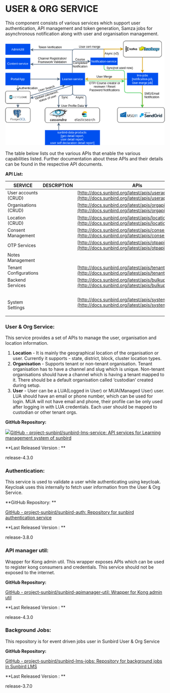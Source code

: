 # USER & ORG SERVICE

This component consists of various services which support user authentication, API management and token generation, Samza jobs for asynchronous notification along with user and organisation management.

![](../../.gitbook/assets/UserRegistration.png)

The table below lists out the various APIs that enable the various capabilities listed. Further documentation about these APIs and their details can be found in the respective API documents.

**API List:**

| SERVICE                    | DESCRIPTION | APIs                                                                                                                 |
| -------------------------- | ----------- | -------------------------------------------------------------------------------------------------------------------- |
| User accounts (CRUD)       |             | [http://docs.sunbird.org/latest/apis/userapi/](http://docs.sunbird.org/latest/apis/userapi/)                         |
| Organisations (CRUD)       |             | [http://docs.sunbird.org/latest/apis/orgapi/](http://docs.sunbird.org/latest/apis/orgapi/)                           |
| Location (CRUD)            |             | [http://docs.sunbird.org/latest/apis/locationapi/](http://docs.sunbird.org/latest/apis/locationapi/)                 |
| Consent Management         |             | [http://docs.sunbird.org/latest/apis/consentapi/](http://docs.sunbird.org/latest/apis/consentapi/)                   |
| OTP Services               |             | [http://docs.sunbird.org/latest/apis/otpapi/](http://docs.sunbird.org/latest/apis/otpapi/)                           |
| Notes Management           |             |                                                                                                                      |
| Tenant Configurations      |             | [http://docs.sunbird.org/latest/apis/tenantpreferenceapi/](http://docs.sunbird.org/latest/apis/tenantpreferenceapi/) |
| Backend Services           |             | [http://docs.sunbird.org/latest/apis/bulkupload/](http://docs.sunbird.org/latest/apis/bulkupload/)                   |
| <p><br>System Settings</p> |             | [http://docs.sunbird.org/latest/apis/systemsettingsapi/](http://docs.sunbird.org/latest/apis/systemsettingsapi/)     |

### User & Org Service: <a href="user-and-org-service" id="user-and-org-service"></a>

This service provides a set of APIs to manage the user, organisation and location information.&#x20;

1. **Location** - It is mainly the geographical location of the organisation or user. Currently it supports - state, district, block, cluster location types.
2. **Organisation** - Supports tenant or non-tenant organisation. Tenant organisation has to have a channel and slug which is unique. Non-tenant organisations should have a channel which is having a tenant mapped to it. There should be a default organisation called ‘custodian’ created during setup.
3. **User** - User can be a LUA(Logged in User) or MUA(Managed User) user. LUA should have an email or phone number, which can be used for login. MUA will not have email and phone, their profile can be only used after logging in with LUA credentials. Each user should be mapped to custodian or other tenant orgs.&#x20;

**GitHub Repository:**

[![](https://github.com/fluidicon.png)GitHub - project-sunbird/sunbird-lms-service: API services for Learning management system of sunbird](https://github.com/project-sunbird/sunbird-lms-service)

**Last Released Version : **

release-4.3.0

&#x20;

### Authentication: <a href="authentication" id="authentication"></a>

This service is used to validate a user while authenticating using keycloak. Keycloak uses this internally to fetch user information from the User & Org Service.

**GitHub Repository: **

[GitHub - project-sunbird/sunbird-auth: Repository for sunbird authentication service](https://github.com/project-sunbird/sunbird-auth)

**Last Released Version : **

release-3.8.0

### API manager util: <a href="api-manager-util" id="api-manager-util"></a>

Wrapper for Kong admin util. This wrapper exposes APIs which can be used to register kong consumers and credentials. This service should not be exposed to the internet.

**GitHub Repository:**

[GitHub - project-sunbird/sunbird-apimanager-util: Wrapper for Kong admin util](https://github.com/project-sunbird/sunbird-apimanager-util)

**Last Released Version : **

release-4.3.0

### Background Jobs: <a href="background-jobs" id="background-jobs"></a>

This repository is for event driven jobs user in Sunbird User & Org Service

**GitHub Repository:**

[GitHub - project-sunbird/sunbird-lms-jobs: Repository for background jobs in Sunbird LMS](https://github.com/project-sunbird/sunbird-lms-jobs)

**Last Released Version : **

release-3.7.0

